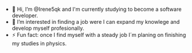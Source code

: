 - 👋 Hi, I’m @Irene5qk and I'm currently studying to become a software developer.
- 👀 I’m interested in finding a job were I can expand my knowlege and develop myself profesionally.
- ⚡ Fun fact: once I find myself with a steady job I´m planing on finishing my studies in physics.

<!---
Irene5qk/Irene5qk is a ✨ special ✨ repository because its `README.md` (this file) appears on your GitHub profile.
You can click the Preview link to take a look at your changes.
--->
